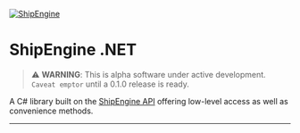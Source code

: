 [![ShipEngine](https://shipengine.github.io/img/shipengine-logo-wide.png)](https://shipengine.com)

# ShipEngine .NET

> :warning: **WARNING**: This is alpha software under active development. `Caveat emptor` until a 0.1.0 release is ready.

A C# library built on the [ShipEngine API](https://shipengine.com) offering low-level access as well as convenience methods.

<hr />